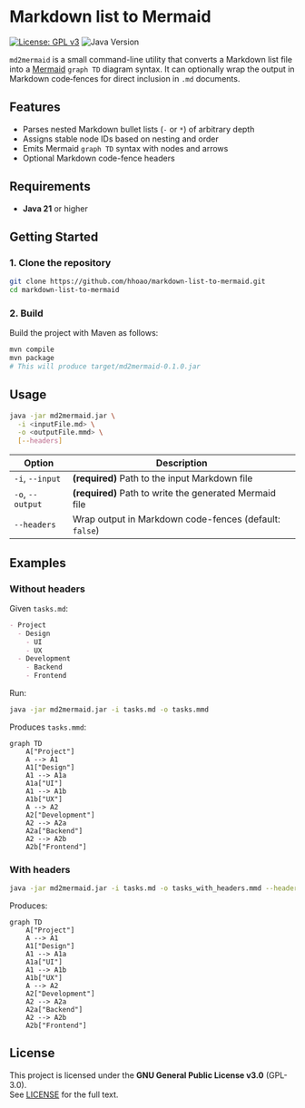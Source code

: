# Markdown list to Mermaid

[![License: GPL v3](https://img.shields.io/badge/License-GPLv3-blue.svg)](https://www.gnu.org/licenses/gpl-3.0)
![Java Version](https://img.shields.io/badge/Java-21-green.svg)

`md2mermaid` is a small command-line utility that converts a Markdown list file into a [Mermaid](https://mermaid.js.org/) `graph TD` diagram syntax. It can optionally wrap the output in Markdown code‐fences for direct inclusion in `.md` documents.

## Features

- Parses nested Markdown bullet lists (`-` or `*`) of arbitrary depth  
- Assigns stable node IDs based on nesting and order  
- Emits Mermaid `graph TD` syntax with nodes and arrows  
- Optional Markdown code-fence headers

## Requirements

- **Java 21** or higher

## Getting Started

### 1. Clone the repository

```bash
git clone https://github.com/hhoao/markdown-list-to-mermaid.git
cd markdown-list-to-mermaid
```

### 2. Build

Build the project with Maven as follows:

```bash
mvn compile
mvn package
# This will produce target/md2mermaid-0.1.0.jar
```

## Usage

```bash
java -jar md2mermaid.jar \
  -i <inputFile.md> \
  -o <outputFile.mmd> \
  [--headers]
```

| Option               | Description                                          |
|----------------------|------------------------------------------------------|
| `-i`, `--input`      | **(required)** Path to the input Markdown file       |
| `-o`, `--output`     | **(required)** Path to write the generated Mermaid file |
| `--headers`          | Wrap output in Markdown code-fences (default: `false`) |

## Examples

### Without headers

Given `tasks.md`:

```markdown
- Project
  - Design
    - UI
    - UX
  - Development
    - Backend
    - Frontend
```

Run:

```bash
java -jar md2mermaid.jar -i tasks.md -o tasks.mmd
```

Produces `tasks.mmd`:

```
graph TD
    A["Project"]
    A --> A1
    A1["Design"]
    A1 --> A1a
    A1a["UI"]
    A1 --> A1b
    A1b["UX"]
    A --> A2
    A2["Development"]
    A2 --> A2a
    A2a["Backend"]
    A2 --> A2b
    A2b["Frontend"]
```

### With headers

```bash
java -jar md2mermaid.jar -i tasks.md -o tasks_with_headers.mmd --headers
```

Produces:

```mermaid
graph TD
    A["Project"]
    A --> A1
    A1["Design"]
    A1 --> A1a
    A1a["UI"]
    A1 --> A1b
    A1b["UX"]
    A --> A2
    A2["Development"]
    A2 --> A2a
    A2a["Backend"]
    A2 --> A2b
    A2b["Frontend"]
```

## License

This project is licensed under the **GNU General Public License v3.0** (GPL-3.0).  
See [LICENSE](LICENSE) for the full text.  
